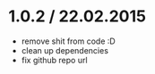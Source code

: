 1.0.2 / 22.02.2015
==========

- remove shit from code :D
- clean up dependencies
- fix github repo url
